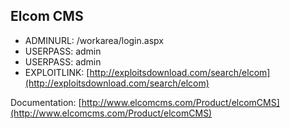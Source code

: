 ## Elcom CMS

* ADMINURL: /workarea/login.aspx
* USERPASS: admin
* USERPASS: admin
* EXPLOITLINK: [http://exploitsdownload.com/search/elcom](http://exploitsdownload.com/search/elcom)

Documentation: [http://www.elcomcms.com/Product/elcomCMS](http://www.elcomcms.com/Product/elcomCMS)

